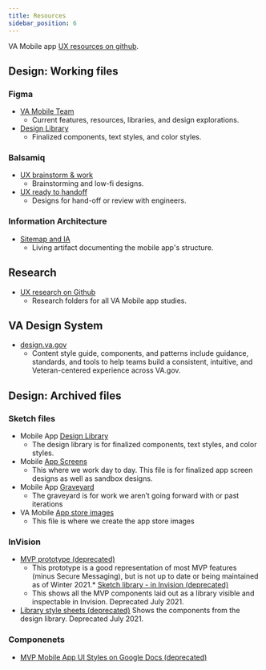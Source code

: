 ```yaml
---
title: Resources
sidebar_position: 6
---
```


VA Mobile app [UX resources on github](https://github.com/department-of-veterans-affairs/va.gov-team/tree/master/products/va-mobile-app/ux-design).


## Design: Working files
### Figma
* [VA Mobile Team](https://www.figma.com/files/team/1114266503868297401)
	* Current features, resources, libraries, and design explorations.
* [Design Library](https://www.figma.com/files/827597988283174959/project/60961499/%F0%9F%93%90-Design-Library?fuid=1114240858371616544)
	* Finalized components, text styles, and color styles.

### Balsamiq
* [UX brainstorm & work](https://balsamiq.cloud/s4uw4la/pnnwuqv) 
	* Brainstorming and low-fi designs.
* [UX ready to handoff](https://balsamiq.cloud/s4uw4la/pa3zodh) 
	* Designs for hand-off or review with engineers.
### Information Architecture
* [Sitemap and IA](https://github.com/department-of-veterans-affairs/va.gov-team/tree/master/products/va-mobile-app/ux-design/information-architecture) 
  * Living artifact documenting the mobile app's structure.

    
## Research
* [UX research on Github](https://github.com/department-of-veterans-affairs/va.gov-team/tree/master/products/va-mobile-app/ux-research)
  * Research folders for all VA Mobile app studies.

## VA Design System
* [design.va.gov](https://design.va.gov/)
  * Content style guide, components, and patterns include guidance, standards, and tools to help teams build a consistent, intuitive, and Veteran-centered experience across VA.gov.


##  Design: Archived files
### Sketch files
* Mobile App  [Design Library](https://www.sketch.com/s/dc5da595-7a22-4cdd-a850-bd91a80dd377) 
	* The design library is for finalized components, text styles, and color styles. 
* Mobile  [App Screens](https://www.sketch.com/s/2f57b5b0-1b81-4237-a2e6-e522d5e37d11) 
	* This where we work day to day. This file is for finalized app screen designs as well as sandbox designs.
* Mobile App  [Graveyard](https://www.sketch.com/s/1f5a847a-fff0-4bf8-979a-c8bc5eee48f5) 
	* The graveyard is for work we aren’t going forward with or past iterations 
* VA Mobile  [App store images](https://www.sketch.com/s/1a20755f-c11d-4838-9db3-ab04f1a931a8) 
	* This file is where we create the app store images
### InVision	
* [MVP prototype (deprecated)](https://adhoc.invisionapp.com/console/share/GTZ1ESFF6BN/600511542) 
	* This prototype is a good representation of most MVP features (minus Secure Messaging), but is not up to date or being maintained as of Winter 2021.*  [Sketch library - in Invision (deprecated)](https://adhoc.invisionapp.com/console/share/AX108RJZPB6E/600511824) 
	* This shows all the MVP components laid out as a library visible and inspectable in Invision. Deprecated July 2021.
* [Library style sheets (deprecated)](https://adhoc.invisionapp.com/share/AX108RJZPB6E#/screens/445194518) 
Shows the components from the design library. Deprecated July 2021.

### Componenets
* [MVP Mobile App UI Styles on Google Docs (deprecated)](https://docs.google.com/document/d/1VC-CLWnhevB8HLBBHPwkSJvECn8EBie8HOkJylKE1lo/edit?usp=sharing)